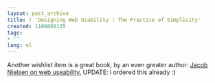 ```yaml
---
layout: post_archive
title: ! 'Designing Web Usability : The Practice of Simplicity'
created: 1106866135
tags:
- ''
lang: nl
---
```

Another wishlist item is a great book, by an even greater author: [Jacob Nielsen on web useability.](http://www.amazon.com/exec/obidos/ASIN/156205810X/ref=sib_rdr_dp/102-4994454-2146515) UPDATE: i ordered this already :)<!--break-->
